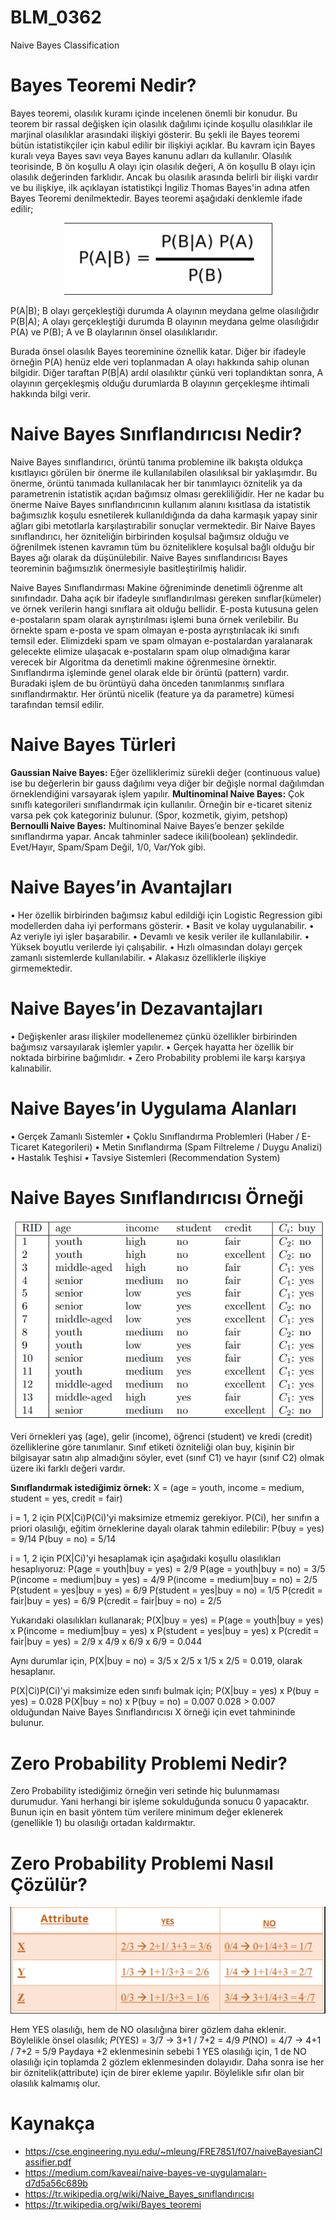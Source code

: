 # BLM_0362
Naive Bayes Classification 

# Bayes Teoremi Nedir?

Bayes teoremi, olasılık kuramı içinde incelenen önemli bir konudur. Bu teorem bir rassal değişken için olasılık dağılımı içinde koşullu olasılıklar ile marjinal olasılıklar arasındaki ilişkiyi gösterir. Bu şekli ile Bayes teoremi bütün istatistikçiler için kabul edilir bir ilişkiyi açıklar. Bu kavram için Bayes kuralı veya Bayes savı veya Bayes kanunu adları da kullanılır. Olasılık teorisinde, B ön koşullu A olayı için olasılık değeri, A ön koşullu B olayı için olasılık değerinden farklıdır. Ancak bu olasılık arasında belirli bir ilişki vardır ve bu ilişkiye, ilk açıklayan istatistikçi İngiliz Thomas Bayes'in adına atfen Bayes Teoremi denilmektedir.
Bayes teoremi aşağıdaki denklemle ifade edilir;

<p align="center"><img src="Images/formul.png">

P(A|B); B olayı gerçekleştiği durumda A olayının meydana gelme olasılığıdır 
P(B|A); A olayı gerçekleştiği durumda B olayının meydana gelme olasılığıdır 
P(A) ve P(B); A ve B olaylarının önsel olasılıklarıdır.

Burada önsel olasılık Bayes teoreminine öznellik katar. Diğer bir ifadeyle örneğin P(A) henüz elde veri toplanmadan A olayı hakkında sahip olunan bilgidir. Diğer taraftan P(B|A) ardıl olasılıktır çünkü veri toplandıktan sonra, A olayının gerçekleşmiş olduğu durumlarda B olayının gerçekleşme ihtimali hakkında bilgi verir.

# Naive Bayes Sınıflandırıcısı Nedir?

Naive Bayes sınıflandırıcı, örüntü tanıma problemine ilk bakışta oldukça kısıtlayıcı görülen bir önerme ile kullanılabilen olasılıksal bir yaklaşımdır. Bu önerme, örüntü tanımada kullanılacak her bir tanımlayıcı öznitelik ya da parametrenin istatistik açıdan bağımsız olması gerekliliğidir. Her ne kadar bu önerme Naive Bayes sınıflandırıcının kullanım alanını kısıtlasa da istatistik bağımsızlık koşulu esnetilerek kullanıldığında da daha karmaşık yapay sinir ağları gibi metotlarla karşılaştırabilir sonuçlar vermektedir. Bir Naive Bayes sınıflandırıcı, her özniteliğin birbirinden koşulsal bağımsız olduğu ve öğrenilmek istenen kavramın tüm bu özniteliklere koşulsal bağlı olduğu bir Bayes ağı olarak da düşünülebilir. Naive Bayes sınıflandırıcısı Bayes teoreminin bağımsızlık önermesiyle basitleştirilmiş halidir.

Naive Bayes Sınıflandırması Makine öğreniminde denetimli öğrenme alt sınıfındadır. Daha açık bir ifadeyle sınıflandırılması gereken sınıflar(kümeler) ve örnek verilerin hangi sınıflara ait olduğu bellidir. E-posta kutusuna gelen e-postaların spam olarak ayrıştırılması işlemi buna örnek verilebilir. Bu örnekte spam e-posta ve spam olmayan e-posta ayrıştırılacak iki sınıfı temsil eder. Elimizdeki spam ve spam olmayan e-postalardan yaralanarak gelecekte elimize ulaşacak e-postaların spam olup olmadığına karar verecek bir Algoritma da denetimli makine öğrenmesine örnektir. Sınıflandırma işleminde genel olarak elde bir örüntü (pattern) vardır. Buradaki işlem de bu örüntüyü daha önceden tanımlanmış sınıflara sınıflandırmaktır. Her örüntü nicelik (feature ya da parametre) kümesi tarafından temsil edilir.

# Naive Bayes Türleri

**Gaussian Naive Bayes:** Eğer özelliklerimiz sürekli değer (continuous value) ise bu değerlerin bir gauss dağılımı veya diğer bir değişle normal dağılımdan örneklendiğini varsayarak işlem yapılır.
**Multinominal Naive Bayes:** Çok sınıflı kategorileri sınıflandırmak için kullanılır. Örneğin bir e-ticaret siteniz varsa pek çok kategoriniz bulunur. (Spor, kozmetik, giyim, petshop)
**Bernoulli Naive Bayes:** Multinominal Naive Bayes’e benzer şekilde sınıflandırma yapar. Ancak tahminler sadece ikili(boolean) şeklindedir. Evet/Hayır, Spam/Spam Değil, 1/0, Var/Yok gibi.

# Naive Bayes’in Avantajları

•	Her özellik birbirinden bağımsız kabul edildiği için   Logistic Regression gibi modellerden daha iyi performans gösterir.
•	Basit ve kolay uygulanabilir.
•	Az veriyle iyi işler başarabilir.
•	Devamlı ve kesik veriler ile kullanılabilir.
•	Yüksek boyutlu verilerde iyi çalışabilir.
•	Hızlı olmasından dolayı gerçek zamanlı sistemlerde kullanılabilir.
•	Alakasız özelliklerle ilişkiye girmemektedir.

# Naive Bayes’in Dezavantajları

•	Değişkenler arası ilişkiler modellenemez çünkü özellikler birbirinden bağımsız varsayılarak işlemler yapılır.
•	Gerçek hayatta her özellik bir noktada birbirine bağımlıdır.
•	Zero Probability problemi ile karşı karşıya kalınabilir.

# Naive Bayes’in Uygulama Alanları

•	Gerçek Zamanlı Sistemler
•	Çoklu Sınıflandırma Problemleri (Haber / E-Ticaret Kategorileri)
•	Metin Sınıflandırma (Spam Filtreleme / Duygu Analizi)
•	Hastalık Teşhisi
•	Tavsiye Sistemleri (Recommendation System)

# Naive Bayes Sınıflandırıcısı Örneği

<p align="center"><img src="Images/tablo.png">

Veri örnekleri yaş (age), gelir (income), öğrenci (student) ve kredi (credit) özelliklerine göre tanımlanır. Sınıf etiketi özniteliği olan buy, kişinin bir bilgisayar satın alıp almadığını söyler, evet (sınıf C1) ve hayır (sınıf C2) olmak üzere iki farklı değeri vardır.

**Sınıflandırmak istediğimiz örnek:**
X = (age = youth, income = medium, student = yes, credit = fair)

i = 1, 2 için P(X|Ci)P(Ci)'yi maksimize etmemiz gerekiyor. P(Ci), her sınıfın a priori olasılığı, eğitim örneklerine dayalı olarak tahmin edilebilir:
P(buy = yes) = 9/14 
P(buy = no) = 5/14

i = 1, 2 için P(X|Ci)'yi hesaplamak için aşağıdaki koşullu olasılıkları hesaplıyoruz:
P(age = youth|buy = yes) = 2/9 
P(age = youth|buy = no) = 3/5 
P(income = medium|buy = yes) = 4/9
P(income = medium|buy = no) = 2/5 
P(student = yes|buy = yes) = 6/9
P(student = yes|buy = no) = 1/5 
P(credit = fair|buy = yes) = 6/9 
P(credit = fair|buy = no) = 2/5

Yukarıdaki olasılıkları kullanarak; 
P(X|buy = yes) = P(age = youth|buy = yes) x P(income = medium|buy = yes) x P(student = yes|buy = yes) x P(credit = fair|buy = yes) = 2/9 x 4/9 x 6/9 x 6/9 = 0.044

Aynı durumlar için,
P(X|buy = no) = 3/5 x 2/5 x 1/5 x 2/5 = 0.019, olarak hesaplanır.

P(X|Ci)P(Ci)'yi maksimize eden sınıfı bulmak için;
P(X|buy = yes) x P(buy = yes) = 0.028
P(X|buy = no) x P(buy = no) = 0.007
0.028 > 0.007 olduğundan Naive Bayes Sınıflandırıcısı X örneği için evet tahmininde bulunur.

# Zero Probability Problemi Nedir?
  
Zero Probability istediğimiz örneğin veri setinde hiç bulunmaması durumudur. Yani herhangi bir işleme sokulduğunda sonucu 0 yapacaktır. Bunun için en basit yöntem tüm verilere minimum değer eklenerek (genellikle 1) bu olasılığı ortadan kaldırmaktır.
  
# Zero Probability Problemi Nasıl Çözülür?  
  <p align="center"><img src="Images/tablo2.png">
    
Hem YES olasılığı, hem de NO olasılığına birer gözlem daha eklenir. Böylelikle önsel olasılık;
𝑃(YES) = 3/7 → 3+1 / 7+2 = 4/9
𝑃(NO) = 4/7 → 4+1 / 7+2 = 5/9
Paydaya +2 eklenmesinin sebebi 1 YES olasılığı için, 1 de NO olasılığı için toplamda 2 gözlem eklenmesinden dolayıdır.
Daha sonra ise her bir öznitelik(attribute) için de birer ekleme yapılır. Böylelikle sıfır olan bir olasılık kalmamış olur.

# Kaynakça

- https://cse.engineering.nyu.edu/~mleung/FRE7851/f07/naiveBayesianClassifier.pdf
- https://medium.com/kaveai/naive-bayes-ve-uygulamaları-d7d5a56c689b
- https://tr.wikipedia.org/wiki/Naive_Bayes_sınıflandırıcısı
- https://tr.wikipedia.org/wiki/Bayes_teoremi

